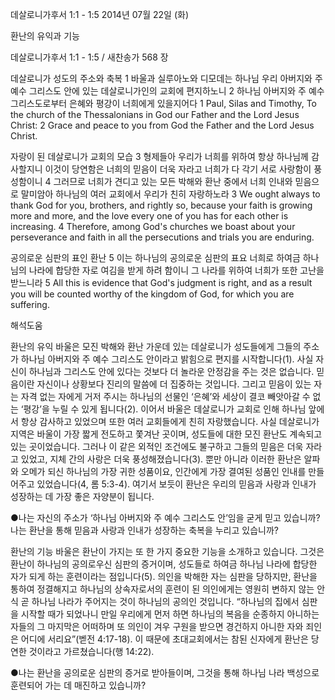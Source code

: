 데살로니가후서 1:1 - 1:5 
2014년 07월 22일 (화)

환난의 유익과 기능



데살로니가후서 1:1 - 1:5 / 새찬송가 568 장


데살로니가 성도의 주소와 축복
1 바울과 실루아노와 디모데는 하나님 우리 아버지와 주 예수 그리스도 안에 있는 데살로니가인의 교회에 편지하노니 2 하나님 아버지와 주 예수 그리스도로부터 은혜와 평강이 너희에게 있을지어다
1 Paul, Silas and Timothy, To the church of the Thessalonians in God our Father and the Lord Jesus Christ: 2 Grace and peace to you from God the Father and the Lord Jesus Christ. 

자랑이 된 데살로니가 교회의 모습
3 형제들아 우리가 너희를 위하여 항상 하나님께 감사할지니 이것이 당연함은 너희의 믿음이 더욱 자라고 너희가 다 각기 서로 사랑함이 풍성함이니 4 그러므로 너희가 견디고 있는 모든 박해와 환난 중에서 너희 인내와 믿음으로 말미암아 하나님의 여러 교회에서 우리가 친히 자랑하노라
3 We ought always to thank God for you, brothers, and rightly so, because your faith is growing more and more, and the love every one of you has for each other is increasing. 4 Therefore, among God's churches we boast about your perseverance and faith in all the persecutions and trials you are enduring.   

공의로운 심판의 표인 환난
5 이는 하나님의 공의로운 심판의 표요 너희로 하여금 하나님의 나라에 합당한 자로 여김을 받게 하려 함이니 그 나라를 위하여 너희가 또한 고난을 받느니라
5 All this is evidence that God's judgment is right, and as a result you will be counted worthy of the kingdom of God, for which you are suffering.

해석도움





환난의 유익 
바울은 모진 박해와 환난 가운데 있는 데살로니가 성도들에게 그들의 주소가 하나님 아버지와 주 예수 그리스도 안이라고 밝힘으로 편지를 시작합니다(1). 사실 자신이 하나님과 그리스도 안에 있다는 것보다 더 놀라운 안정감을 주는 것은 없습니다. 믿음이란 자신이나 상황보다 진리의 말씀에 더 집중하는 것입니다. 그리고 믿음이 있는 자는 자격 없는 자에게 거저 주시는 하나님의 선물인 ‘은혜’와 세상이 결코 빼앗아갈 수 없는 ‘평강’을 누릴 수 있게 됩니다(2). 이어서 바울은 데살로니가 교회로 인해 하나님 앞에서 항상 감사하고 있었으며 또한 여러 교회들에게 친히 자랑했습니다. 사실 데살로니가 지역은 바울이 가장 짧게 전도하고 쫓겨난 곳이며, 성도들에 대한 모진 환난도 계속되고 있는 곳이었습니다. 그러나 이 같은 외적인 조건에도 불구하고 그들의 믿음은 더욱 자라고 있었고, 지체 간의 사랑은 더욱 풍성해졌습니다(3). 뿐만 아니라 이러한 환난은 알파와 오메가 되신 하나님의 가장 귀한 성품이요, 인간에게 가장 결여된 성품인 인내를 만들어주고 있었습니다(4, 롬 5:3-4). 여기서 보듯이 환난은 우리의 믿음과 사랑과 인내가 성장하는 데 가장 좋은 자양분이 됩니다. 

●나는 자신의 주소가 ‘하나님 아버지와 주 예수 그리스도 안’임을 굳게 믿고 있습니까? 나는 환난을 통해 믿음과 사랑과 인내가 성장하는 축복을 누리고 있습니까? 

환난의 기능 
바울은 환난이 가지는 또 한 가지 중요한 기능을 소개하고 있습니다. 그것은 환난이 하나님의 공의로우신 심판의 증거이며, 성도들로 하여금 하나님 나라에 합당한 자가 되게 하는 훈련이라는 점입니다(5). 의인을 박해한 자는 심판을 당하지만, 환난을 통하여 정결해지고 하나님의 상속자로서의 훈련이 된 의인에게는 영원히 변하지 않는 안식 곧 하나님 나라가 주어지는 것이 하나님의 공의인 것입니다. “하나님의 집에서 심판을 시작할 때가 되었나니 만일 우리에게 먼저 하면 하나님의 복음을 순종하지 아니하는 자들의 그 마지막은 어떠하며 또 의인이 겨우 구원을 받으면 경건하지 아니한 자와 죄인은 어디에 서리요”(벧전 4:17-18). 이 때문에 초대교회에서는 참된 신자에게 환난은 당연한 것이라고 가르쳤습니다(행 14:22). 

●나는 환난을 공의로운 심판의 증거로 받아들이며, 그것을 통해 하나님 나라 백성으로 훈련되어 가는 데 매진하고 있습니까?